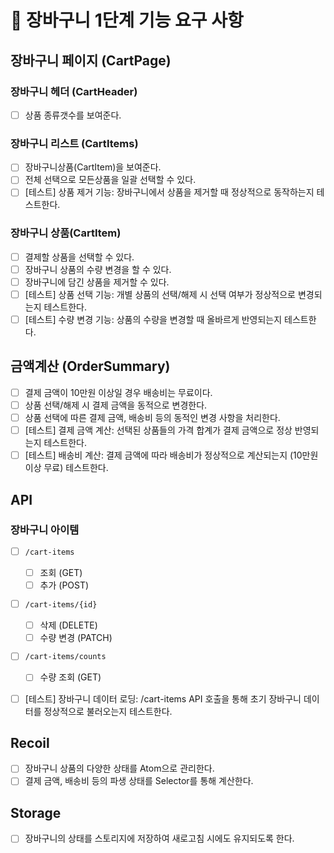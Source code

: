 # 🎯 장바구니 1단계 기능 요구 사항

## 장바구니 페이지 (CartPage)

### 장바구니 헤더 (CartHeader)

- [ ] 상품 종류갯수를 보여준다.

### 장바구니 리스트 (CartItems)

- [ ] 장바구니상품(CartItem)을 보여준다.
- [ ] 전체 선택으로 모든상품을 일괄 선택할 수 있다.
- [ ] [테스트] 상품 제거 기능: 장바구니에서 상품을 제거할 때 정상적으로 동작하는지 테스트한다.

### 장바구니 상품(CartItem)

- [ ] 결제할 상품을 선택할 수 있다.
- [ ] 장바구니 상품의 수량 변경을 할 수 있다.
- [ ] 장바구니에 담긴 상품을 제거할 수 있다.
- [ ] [테스트] 상품 선택 기능: 개별 상품의 선택/해제 시 선택 여부가 정상적으로 변경되는지 테스트한다.
- [ ] [테스트] 수량 변경 기능: 상품의 수량을 변경할 때 올바르게 반영되는지 테스트한다.

## 금액계산 (OrderSummary)

- [ ] 결제 금액이 10만원 이상일 경우 배송비는 무료이다.
- [ ] 상품 선택/해제 시 결제 금액을 동적으로 변경한다.
- [ ] 상품 선택에 따른 결제 금액, 배송비 등의 동적인 변경 사항을 처리한다.
- [ ] [테스트] 결제 금액 계산: 선택된 상품들의 가격 합계가 결제 금액으로 정상 반영되는지 테스트한다.
- [ ] [테스트] 배송비 계산: 결제 금액에 따라 배송비가 정상적으로 계산되는지 (10만원 이상 무료) 테스트한다.

## API

### 장바구니 아이템

- [ ] `/cart-items`
  - [ ] 조회 (GET)
  - [ ] 추가 (POST)
- [ ] `/cart-items/{id}`
  - [ ] 삭제 (DELETE)
  - [ ] 수량 변경 (PATCH)
- [ ] `/cart-items/counts`

  - [ ] 수량 조회 (GET)

- [ ] [테스트] 장바구니 데이터 로딩: /cart-items API 호출을 통해 초기 장바구니 데이터를 정상적으로 불러오는지 테스트한다.

## Recoil

- [ ] 장바구니 상품의 다양한 상태를 Atom으로 관리한다.
- [ ] 결제 금액, 배송비 등의 파생 상태를 Selector를 통해 계산한다.

## Storage

- [ ] 장바구니의 상태를 스토리지에 저장하여 새로고침 시에도 유지되도록 한다.
